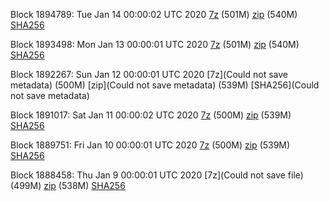 Block 1894789: Tue Jan 14 00:00:02 UTC 2020 [7z](https://transfer.sh/yNW4W/bootstrap.dat.20200114.7z) (501M) [zip](https://transfer.sh/MVyDM/bootstrap.dat.20200114.zip) (540M) [SHA256](https://transfer.sh/uQWpX/sha256.txt)

Block 1893498: Mon Jan 13 00:00:01 UTC 2020 [7z]() (501M) [zip]() (540M) [SHA256]()

Block 1892267: Sun Jan 12 00:00:01 UTC 2020 [7z](Could not save metadata) (500M) [zip](Could not save metadata) (539M) [SHA256](Could not save metadata)

Block 1891017: Sat Jan 11 00:00:02 UTC 2020 [7z](https://transfer.sh/11F5ax/bootstrap.dat.20200111.7z) (500M) [zip](https://transfer.sh/tsXeB/bootstrap.dat.20200111.zip) (539M) [SHA256](https://transfer.sh/3osQ0/sha256.txt)

Block 1889751: Fri Jan 10 00:00:01 UTC 2020 [7z]() (500M) [zip]() (539M) [SHA256]()

Block 1888458: Thu Jan  9 00:00:01 UTC 2020 [7z](Could not save file) (499M) [zip]() (538M) [SHA256]()
